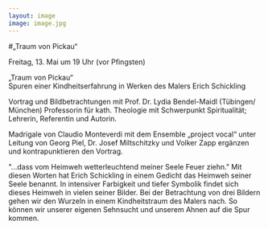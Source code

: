 ```yaml
---
layout: image
image: image.jpg
---
```


\#„Traum von Pickau“ 

Freitag, 13. Mai um 19 Uhr (vor Pfingsten)  

„Traum von Pickau“  
Spuren einer Kindheitserfahrung in Werken des 
Malers Erich Schickling

Vortrag und Bildbetrachtungen mit Prof. Dr. Lydia Bendel-Maidl (Tübingen/ München) Professorin für kath. Theologie mit Schwerpunkt Spiritualität; Lehrerin, Referentin und Autorin.

Madrigale von Claudio Monteverdi mit dem Ensemble „project vocal“ unter Leitung von Georg Piel, Dr. Josef Miltschitzky und Volker Zapp ergänzen und kontrapunktieren den Vortrag.

"…dass vom Heimweh wetterleuchtend meiner Seele Feuer ziehn." 
Mit diesen Worten hat Erich Schickling in einem Gedicht das Heimweh seiner Seele benannt. In intensiver Farbigkeit und tiefer Symbolik findet sich dieses Heimweh in vielen seiner Bilder. Bei der Betrachtung von drei Bildern gehen wir den Wurzeln in einem Kindheitstraum des Malers nach. So können wir unserer eigenen Sehnsucht und unserem Ahnen auf die Spur kommen.
